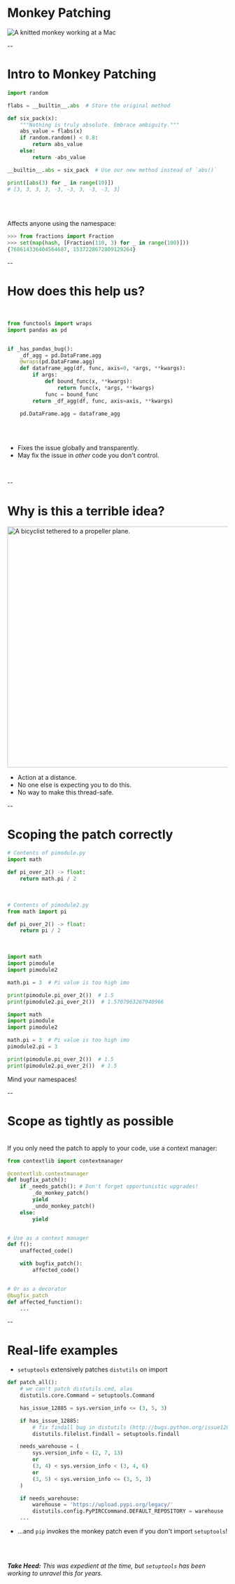# Monkey Patching

<img
    id="splash"
    src="external-images/monkey-mac.jpg"
    alt="A knitted monkey working at a Mac"
    style="max-height:800px"
/>

--

# Intro to Monkey Patching

```python
import random

flabs = __builtin__.abs  # Store the original method

def six_pack(x):
    """Nothing is truly absolute. Embrace ambiguity."""
    abs_value = flabs(x)
    if random.random() < 0.8:
        return abs_value
    else:
        return -abs_value

__builtin__.abs = six_pack  # Use our new method instead of `abs()`

print([abs(3) for _ in range(10)])
# [3, 3, 3, 3, -3, -3, 3, -3, -3, 3]
```
<br/>
<br/>

Affects anyone using the namespace:

```python
>>> from fractions import Fraction
>>> set(map(hash, [Fraction(110, 3) for _ in range(100)]))
{768614336404564687, 1537228672809129264}
```

--

# How does this help us?
<br/>

```python
from functools import wraps
import pandas as pd


if _has_pandas_bug():
    _df_agg = pd.DataFrame.agg
    @wraps(pd.DataFrame.agg)
    def dataframe_agg(df, func, axis=0, *args, **kwargs):
        if args:
            def bound_func(x, **kwargs):
                return func(x, *args, **kwargs)
            func = bound_func
        return _df_agg(df, func, axis=axis, **kwargs)

    pd.DataFrame.agg = dataframe_agg
```
<br/>
<br/>

- Fixes the issue globally and transparently.
- May fix the issue in *other* code you don't control.
<br/>

--

# Why is this a terrible idea?

<img
    id="splash"
    src="external-images/bike-airplane.jpg"
    alt="A bicyclist tethered to a propeller plane."
    style="height:550px"
/>

- Action at a distance.
- No one else is expecting you to do this.
- No way to make this thread-safe.

--

# Scoping the patch correctly

```python
# Contents of pimodule.py
import math

def pi_over_2() -> float:
    return math.pi / 2
```
<br/>

```python
# Contents of pimodule2.py
from math import pi

def pi_over_2() -> float:
    return pi / 2
```
<br/>

```python
import math
import pimodule
import pimodule2

math.pi = 3  # Pi value is too high imo

print(pimodule.pi_over_2())  # 1.5
print(pimodule2.pi_over_2())  # 1.5707963267948966
```
<!-- .element class="disappearing-fragment fade-out fragment" data-fragment-index="0" -->

```python
import math
import pimodule
import pimodule2

math.pi = 3  # Pi value is too high imo
pimodule2.pi = 3

print(pimodule.pi_over_2())  # 1.5
print(pimodule2.pi_over_2())  # 1.5
```
<!-- .element class="nospace-fragment fade-in fragment" data-fragment-index="0" -->

Mind your namespaces!

--

# Scope as tightly as possible
<!-- .slide: class="not-centered" -->
<br/>
If you only need the patch to apply to your code, use a context manager:

```python
from contextlib import contextmanager

@contextlib.contextmanager
def bugfix_patch():
    if _needs_patch(): # Don't forget opportunistic upgrades!
        _do_monkey_patch()
        yield
        _undo_monkey_patch()
    else:
        yield


# Use as a context manager
def f():
    unaffected_code()

    with bugfix_patch():
        affected_code()


# Or as a decorator
@bugfix_patch
def affected_function():
    ...
```

--

# Real-life examples

- `setuptools` extensively patches `distutils` on import 

```python
def patch_all():
    # we can't patch distutils.cmd, alas
    distutils.core.Command = setuptools.Command

    has_issue_12885 = sys.version_info <= (3, 5, 3)

    if has_issue_12885:
        # fix findall bug in distutils (http://bugs.python.org/issue12885)
        distutils.filelist.findall = setuptools.findall

    needs_warehouse = (
        sys.version_info < (2, 7, 13)
        or
        (3, 4) < sys.version_info < (3, 4, 6)
        or
        (3, 5) < sys.version_info <= (3, 5, 3)
    )

    if needs_warehouse:
        warehouse = 'https://upload.pypi.org/legacy/'
        distutils.config.PyPIRCCommand.DEFAULT_REPOSITORY = warehouse
    ...
```

- ...and `pip` invokes the monkey patch even if you don't import `setuptools`!
<br/>
<br/>

_**Take Heed:** This was expedient at the time, but `setuptools` has been working to unravel this for years._
